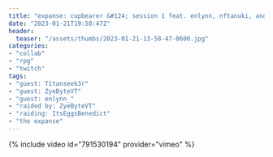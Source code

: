 ```yaml
---
title: "expanse: cupbearer &#124; session 1 feat. enlynn, nftanuki, and zye!"
date: "2023-01-21T19:58:47Z"
header:
  teaser: "/assets/thumbs/2023-01-21-13-58-47-0600.jpg"
categories:
- "collab"
- "rpg"
- "twitch"
tags:
- "guest: Titanseek3r"
- "guest: ZyeByteVT"
- "guest: enlynn_"
- "raided by: ZyeByteVT"
- "raiding: ItsEggsBenedict"
- "the expanse"
---
```

{% include video id="791530194" provider="vimeo" %}
